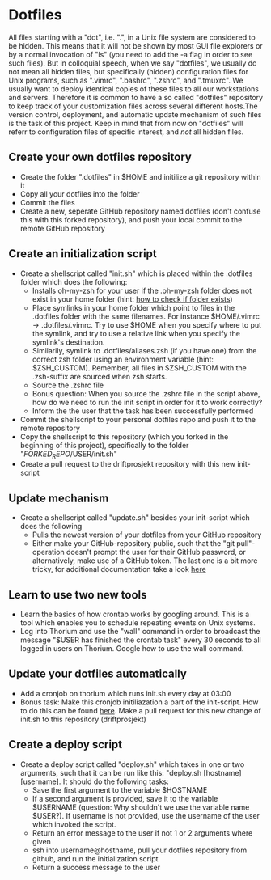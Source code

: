 # Dotfiles
All files starting with a "dot", i.e. ".", in a Unix file system are considered to be hidden. This means that it will not be shown by most GUI file explorers or by a normal invocation of "ls" (you need to add the -a flag in order to see such files). But in colloquial speech, when we say "dotfiles", we usually do not mean all hidden files, but specifically (hidden) configuration files for Unix programs, such as ".vimrc", ".bashrc", ".zshrc", and ".tmuxrc". We usually want to deploy identical copies of these files to all our workstations and servers. Therefore it is common to have a so called "dotfiles" repository to keep track of your customization files across several different hosts.The version control, deployment, and automatic update mechanism of such files is the task of this project.
Keep in mind that from now on "dotfiles" will referr to configuration files of specific interest, and *not* all hidden files.

## Create your own dotfiles repository
- Create the folder ".dotfiles" in $HOME and initilize a git repository within it
- Copy all your dotfiles into the folder
- Commit the files
- Create a new, seperate GitHub repository named dotfiles (don't confuse this with this forked repository), and push your local commit to the remote GitHub repository

## Create an initialization script
- Create a shellscript called "init.sh" which is placed within the .dotfiles folder which does the following:
    - Installs oh-my-zsh for your user if the .oh-my-zsh folder does not exist in your home folder (hint: [how to check if folder exists](http://stackoverflow.com/questions/59838/check-if-a-directory-exists-in-a-shell-script))
    - Place symlinks in your home folder which point to files in the .dotfiles folder with the same filenames. For instance $HOME/.vimrc -> .dotfiles/.vimrc. Try to use $HOME when you specify where to put the symlink, and try to use a relative link when you specify the symlink's destination.
    - Similarily, symlink to .dotfiles/aliases.zsh (if you have one) from the correct zsh folder using an environment variable (hint: $ZSH_CUSTOM). Remember, all files in $ZSH_CUSTOM with the .zsh-suffix are sourced when zsh starts.
    - Source the .zshrc file
    - Bonus question: When you source the .zshrc file in the script above, how do we need to run the init script in order for it to work correctly?
    - Inform the the user that the task has been successfully performed
- Commit the shellscript to your personal dotfiles repo and push it to the remote repository
- Copy the shellscript to this repository (which you forked in the beginning of this project), specifically to the folder "$FORKED_REPO/$USER/init.sh"
- Create a pull request to the driftprosjekt repository with this new init-script


## Update mechanism
- Create a shellscript called "update.sh" besides your init-script which does the following
    - Pulls the newest version of your dotfiles from your GitHub repository
    - Either make your GitHub-repository public, such that the "git pull"-operation doesn't prompt the user for their GitHub password, or alternatively, make use of a GitHub token. The last one is a bit more tricky, for additional documentation take a look [here](https://help.github.com/articles/creating-a-personal-access-token-for-the-command-line/)

## Learn to use two new tools
- Learn the basics of how crontab works by googling around. This is a tool which enables you to schedule repeating events on Unix systems.
- Log into Thorium and use the "wall" command in order to broadcast the message "$USER has finished the crontab task" every 30 seconds to all logged in users on Thorium. Google how to use the wall command.

## Update your dotfiles automatically
- Add a cronjob on thorium which runs init.sh every day at 03:00
- Bonus task: Make this cronjob initiliazation a part of the init-script. How to do this can be found [here](http://stackoverflow.com/questions/878600/how-to-create-a-cron-job-using-bash). Make a pull request for this new change of init.sh to this repository (driftprosjekt)

## Create a deploy script
- Create a deploy script called "deploy.sh" which takes in one or two arguments, such that it can be run like this: "deploy.sh [hostname] [username]. It should do the following tasks:
    - Save the first argument to the variable $HOSTNAME
    - If a second argument is provided, save it to the variable $USERNAME (question: Why shouldn't we use the variable name $USER?). If username is not provided, use the username of the user which invoked the script.
    - Return an error message to the user if not 1 or 2 arguments where given
    - ssh into username@hostname, pull your dotfiles repository from github, and run the initialization script
    - Return a success message to the user
